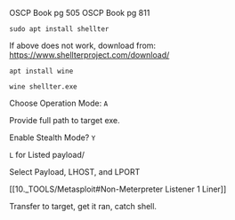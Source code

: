 OSCP Book pg 505
OSCP Book pg 811

```
sudo apt install shellter
```

If above does not work, download from: https://www.shellterproject.com/download/

```
apt install wine
```

```
wine shellter.exe
```

Choose Operation Mode: `A`

Provide full path to target exe.

Enable Stealth Mode?  `Y`

`L` for Listed payload/

Select Payload, LHOST, and LPORT

[[10._TOOLS/Metasploit#Non-Meterpreter Listener 1 Liner]]

Transfer to target, get it ran, catch shell.
